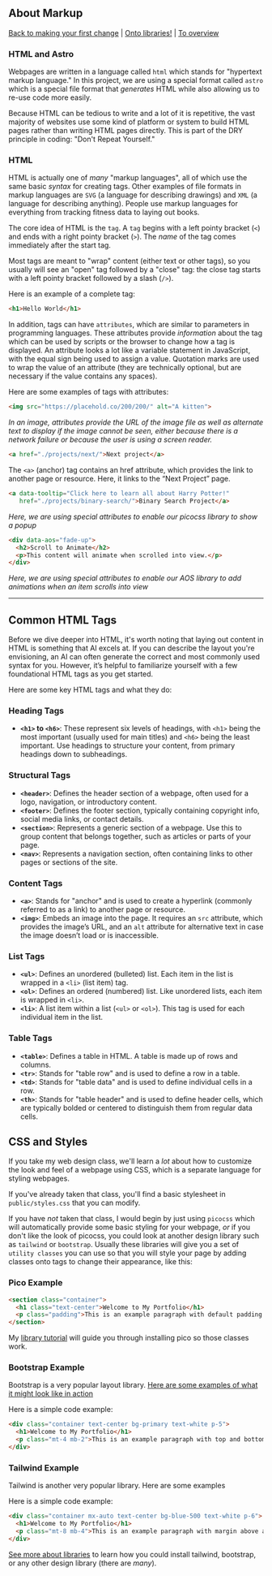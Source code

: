 ## About Markup

[Back to making your first change](./2-first-change.md)
| [Onto libraries!](./3-library-instructions.md)
| [To overview](../README.md)

### HTML and Astro

Webpages are written in a language called `html` which stands for "hypertext markup language." In this project, we are using a special
format called `astro` which is a special file format that *generates*
HTML while also allowing us to re-use code more easily.

Because HTML can be tedious to write and a lot of it is repetitive, the vast majority of websites use some kind of platform or system to
build HTML pages rather than writing HTML pages directly. This is part
of the DRY principle in coding: "Don't Repeat Yourself."

### HTML

HTML is actually one of *many* "markup languages", all of which use the
same basic *syntax* for creating tags. Other examples of file formats in
markup languages are `SVG` (a language for describing drawings) and `XML` (a language for describing anything). People use markup languages
for everything from tracking fitness data to laying out books.

The core idea of HTML is the `tag`. A `tag` begins with a left pointy bracket (`<`) and ends with a right pointy bracket (`>`). The *name*
of the tag comes immediately after the start tag.

Most tags are meant to "wrap" content (either text or other tags), so you usually will see an "open" tag followed by a "close" tag: the close
tag starts with a left pointy bracket followed by a slash (`/>`).

Here is an example of a complete tag:

```html
<h1>Hello World</h1>
```

In addition, tags can have `attributes`, which are similar to parameters in programming languages. These attributes provide *information* about the tag which can be used by scripts or the browser to change how a tag is displayed. An attribute looks a lot like a
variable statement in JavaScript, with the equal sign being used to
assign a value. Quotation marks are used to wrap the value of an
attribute (they are technically optional, but are necessary if the
value contains any spaces). 

Here are some examples of tags with attributes:


```html
<img src="https://placehold.co/200/200/" alt="A kitten">
```
*In an image, attributes provide the URL of the image file
 as well as alternate text to display if the image cannot
 be seen, either because there is a network failure or
 because the user is using a screen reader.*

```html
<a href="./projects/next/">Next project</a>
```
 The `<a>` (anchor) tag contains an href attribute, which provides the link to another page or resource. Here, it links to the “Next Project” page.


```html
<a data-tooltip="Click here to learn all about Harry Potter!"
   href="./projects/binary-search/">Binary Search Project</a>   
```
*Here, we are using special attributes to enable our picocss library
to show a popup*

```html
<div data-aos="fade-up">
  <h2>Scroll to Animate</h2>
  <p>This content will animate when scrolled into view.</p>
</div>
```
*Here, we are using special attributes to enable our AOS library
to add animations when an item scrolls into view*

---

## Common HTML Tags

Before we dive deeper into HTML, it's worth noting that laying out content in HTML is something that AI excels at. If you can describe the layout you're envisioning, an AI can often generate the correct and most commonly used syntax for you. However, it’s helpful to familiarize yourself with a few foundational HTML tags as you get started.

Here are some key HTML tags and what they do:

### Heading Tags
- **`<h1>` to `<h6>`**: These represent six levels of headings, with `<h1>` being the most important (usually used for main titles) and `<h6>` being the least important. Use headings to structure your content, from primary headings down to subheadings.

### Structural Tags
- **`<header>`**: Defines the header section of a webpage, often used for a logo, navigation, or introductory content.
- **`<footer>`**: Defines the footer section, typically containing copyright info, social media links, or contact details.
- **`<section>`**: Represents a generic section of a webpage. Use this to group content that belongs together, such as articles or parts of your page.
- **`<nav>`**: Represents a navigation section, often containing links to other pages or sections of the site.

### Content Tags
- **`<a>`**: Stands for "anchor" and is used to create a hyperlink (commonly referred to as a link) to another page or resource.
- **`<img>`**: Embeds an image into the page. It requires an `src` attribute, which provides the image’s URL, and an `alt` attribute for alternative text in case the image doesn’t load or is inaccessible.


### List Tags
- **`<ul>`**: Defines an unordered (bulleted) list. Each item in the list is wrapped in a `<li>` (list item) tag.
- **`<ol>`**: Defines an ordered (numbered) list. Like unordered lists, each item is wrapped in `<li>`.
- **`<li>`**: A list item within a list (`<ul>` or `<ol>`). This tag is used for each individual item in the list.

### Table Tags
- **`<table>`**: Defines a table in HTML. A table is made up of rows and columns.
- **`<tr>`**: Stands for "table row" and is used to define a row in a table.
- **`<td>`**: Stands for "table data" and is used to define individual cells in a row.
- **`<th>`**: Stands for "table header" and is used to define header cells, which are typically bolded or centered to distinguish them from regular data cells.


## CSS and Styles

If you take my web design class, we'll learn a *lot* about how to 
customize the look and feel of a webpage using CSS, which is a separate
language for styling webpages.

If you've already taken that class, you'll find a basic stylesheet in
`public/styles.css` that you can modify.

If you have *not* taken that class, I would begin by just using `picocss` which will automatically provide some basic styling for
your webpage, *or* if you don't like the look of picocss, you could
look at another design library such as `tailwind` or `bootstrap`. 
Usually these libraries will give you a set of `utility classes` you can
use so that you will style your page by adding classes onto tags
to change their appearance, like this:

### Pico Example

```html
<section class="container">
  <h1 class="text-center">Welcome to My Portfolio</h1>
  <p class="padding">This is an example paragraph with default padding applied.</p>
</section>
```

My [library tutorial](./3-library-instructions.md) will guide you through installing pico so those classes work.

### Bootstrap Example

Bootstrap is a very popular layout library. [Here are some examples of what it might look like in action](https://getbootstrap.com/docs/4.0/examples/)

Here is a simple code example:

```html
<div class="container text-center bg-primary text-white p-5">
  <h1>Welcome to My Portfolio</h1>
  <p class="mt-4 mb-2">This is an example paragraph with top and bottom margins.</p>
</div>
```

### Tailwind Example

Tailwind is another very popular library. Here are some examples

Here is a simple code example:

```html
<div class="container mx-auto text-center bg-blue-500 text-white p-6">
  <h1>Welcome to My Portfolio</h1>
  <p class="mt-8 mb-4">This is an example paragraph with margin above and below.</p>
</div>
```

[See more about libraries](./4-more-libraries.md) to learn how you could
install tailwind, bootstrap, or any other design library (there are *many*).

